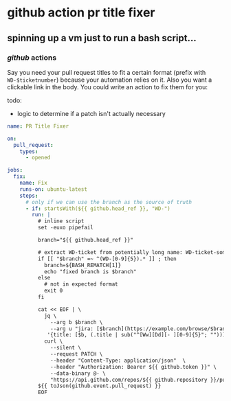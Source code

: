 # github action pr title fixer

## spinning up a vm just to run a bash script...


### _github_ actions

Say you need your pull request titles to fit a certain format
(prefix with `WD-$ticketnumber`) because your automation relies on it.
Also you want a clickable link in the body.
You could write an action to fix them for you:

todo:

- logic to determine if a patch isn't actually necessary

```yaml
name: PR Title Fixer

on:
  pull_request:
    types:
      - opened

jobs:
  fix:
    name: Fix
    runs-on: ubuntu-latest
    steps:
      # only if we can use the branch as the source of truth
      - if: startsWith(${{ github.head_ref }}, "WD-")
        run: |
          # inline script
          set -euxo pipefail

          branch="${{ github.head_ref }}"

          # extract WD-ticket from potentially long name: WD-ticket-some-description
          if [[ "$branch" =~ ^(WD-[0-9]{5}).* ]] ; then
            branch=${BASH_REMATCH[1]}
            echo "fixed branch is $branch"
          else
            # not in expected format
            exit 0
          fi

          cat << EOF | \
            jq \
              --arg b $branch \
              --arg u "jira: [$branch](https://example.com/browse/$branch)" \
             '{title: [$b, (.title | sub("^[Ww][Dd][- ][0-9]{5}"; ""))] | join(" "), body: [$u, .body] | join("\n\n")}' | \
            curl \
              --silent \
              --request PATCH \
              --header "Content-Type: application/json"  \
              --header "Authorization: Bearer ${{ github.token }}" \
              --data-binary @- \
              "https://api.github.com/repos/${{ github.repository }}/pulls/${{ github.event.number }}" > /dev/null
          ${{ toJson(github.event.pull_request) }}
          EOF
```
